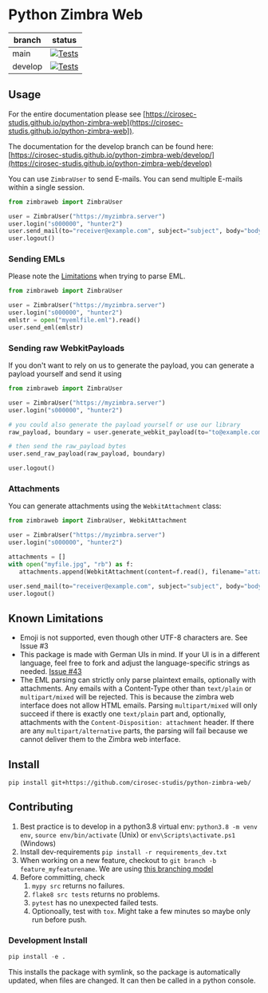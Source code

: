 # Python Zimbra Web
| branch    | status           |
|-----------|------------------|
| main      | [![Tests](https://github.com/cirosec-studis/python-zimbra-web/actions/workflows/tests.yml/badge.svg?branch=main)](https://github.com/cirosec-studis/python-zimbra-web/actions/workflows/tests.yml) | 
| develop   | [![Tests](https://github.com/cirosec-studis/python-zimbra-web/actions/workflows/tests.yml/badge.svg?branch=develop)](https://github.com/cirosec-studis/python-zimbra-web/actions/workflows/tests.yml) |

## Usage

For the entire documentation please see [https://cirosec-studis.github.io/python-zimbra-web](https://cirosec-studis.github.io/python-zimbra-web]).

The documentation for the develop branch can be found here: [https://cirosec-studis.github.io/python-zimbra-web/develop/](https://cirosec-studis.github.io/python-zimbra-web/develop)

You can use `ZimbraUser` to send E-mails. You can send multiple E-mails within a single session.

```python
from zimbraweb import ZimbraUser

user = ZimbraUser("https://myzimbra.server")
user.login("s000000", "hunter2")
user.send_mail(to="receiver@example.com", subject="subject", body="body", cc="cc@example.com")
user.logout()
```
### Sending EMLs
Please note the [Limitations](#known-limitations) when trying to parse EML.

```python
from zimbraweb import ZimbraUser

user = ZimbraUser("https://myzimbra.server")
user.login("s000000", "hunter2")
emlstr = open("myemlfile.eml").read()
user.send_eml(emlstr)
```


### Sending raw WebkitPayloads

If you don't want to rely on us to generate the payload, you can generate a payload yourself and send it using

```python
from zimbraweb import ZimbraUser

user = ZimbraUser("https://myzimbra.server")
user.login("s000000", "hunter2")

# you could also generate the payload yourself or use our library
raw_payload, boundary = user.generate_webkit_payload(to="to@example.com", subject="hello world!", body="this is a raw payload.") 

# then send the raw_payload bytes
user.send_raw_payload(raw_payload, boundary)

user.logout()
```


### Attachments

You can generate attachments using the `WebkitAttachment` class:

```python
from zimbraweb import ZimbraUser, WebkitAttachment

user = ZimbraUser("https://myzimbra.server")
user.login("s000000", "hunter2")

attachments = []
with open("myfile.jpg", "rb") as f:
   attachments.append(WebkitAttachment(content=f.read(), filename="attachment.jpg"))

user.send_mail(to="receiver@example.com", subject="subject", body="body", attachments=attachments)
user.logout()
```

## Known Limitations

* Emoji is not supported, even though other UTF-8 characters are. See Issue #3
* This package is made with German UIs in mind. If your UI is in a different language, feel free to fork and adjust the language-specific strings as needed. [Issue #43](https://github.com/cirosec-studis/python-zimbra-web/issues/43)
* The EML parsing can strictly only parse plaintext emails, optionally with attachments. Any emails with a Content-Type other than `text/plain` or `multipart/mixed` will be rejected. This is because the zimbra web interface does not allow HTML emails. Parsing `multipart/mixed` will only succeed if there is exactly one `text/plain` part and, optionally, attachments with the `Content-Disposition: attachment` header. If there are any `multipart/alternative` parts, the parsing will fail because we cannot deliver them to the Zimbra web interface.

## Install

```
pip install git+https://github.com/cirosec-studis/python-zimbra-web/
```

## Contributing

1. Best practice is to develop in a python3.8 virtual env: `python3.8 -m venv env`, `source env/bin/activate` (Unix) or `env\Scripts\activate.ps1` (Windows)
2. Install dev-requirements `pip install -r requirements_dev.txt`
3. When working on a new feature, checkout to `git branch -b feature_myfeaturename`. We are using [this branching model](https://nvie.com/posts/a-successful-git-branching-model/)
4. Before committing, check 
   1. `mypy src` returns no failures.
   2. `flake8 src tests` returns no problems.
   3. `pytest` has no unexpected failed tests.
   4. Optionoally, test with `tox`. Might take a few minutes so maybe only run before push.

### Development Install

```python
pip install -e .
```

This installs the package with symlink, so the package is automatically updated, when files are changed.
It can then be called in a python console.
